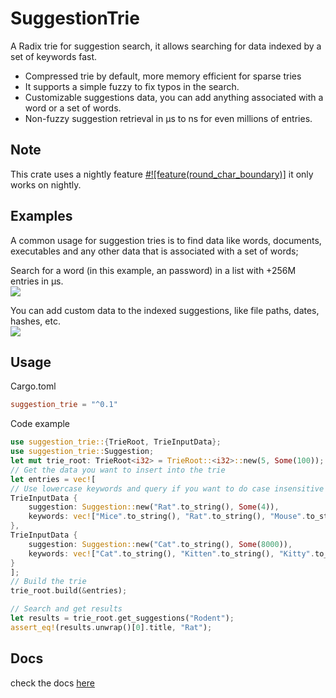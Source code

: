 # SuggestionTrie  

A Radix trie for suggestion search, it allows searching for data indexed by a set of keywords fast.

* Compressed trie by default, more memory efficient for sparse tries
* It supports a simple fuzzy to fix typos in the search.
* Customizable suggestions data, you can add anything associated with a word or a set of words.
* Non-fuzzy suggestion retrieval in µs to ns for even millions of entries.

## Note

This crate uses a nightly feature [#![feature(round_char_boundary)]](https://github.com/rust-lang/rust/issues/93743)
it only works on nightly.

## Examples  

A common usage for suggestion tries is to find data like words, documents, executables and any other data that is associated with a set of words;

Search for a word (in this example, an password) in a list with +256M entries in µs.  
<img src="https://github.com/angelorodem/SuggestionTrie/blob/master/doc_imgs/alot.gif?raw=true">

You can add custom data to the indexed suggestions, like file paths, dates, hashes, etc.  
<img src="https://github.com/angelorodem/SuggestionTrie/blob/master/doc_imgs/files.gif?raw=true">

## Usage

Cargo.toml

```toml
suggestion_trie = "^0.1"
```

Code example

```rust
use suggestion_trie::{TrieRoot, TrieInputData};
use suggestion_trie::Suggestion;
let mut trie_root: TrieRoot<i32> = TrieRoot::<i32>::new(5, Some(100));
// Get the data you want to insert into the trie
let entries = vec![
// Use lowercase keywords and query if you want to do case insensitive searches
TrieInputData {
    suggestion: Suggestion::new("Rat".to_string(), Some(4)),
    keywords: vec!["Mice".to_string(), "Rat".to_string(), "Mouse".to_string(), "Rodent".to_string()],
},
TrieInputData {
    suggestion: Suggestion::new("Cat".to_string(), Some(8000)),
    keywords: vec!["Cat".to_string(), "Kitten".to_string(), "Kitty".to_string()],
}
];
// Build the trie
trie_root.build(&entries);

// Search and get results
let results = trie_root.get_suggestions("Rodent");
assert_eq!(results.unwrap()[0].title, "Rat");
```

## Docs  

check the docs [here](https://docs.rs/suggestion_trie/latest/suggestion_trie/)
